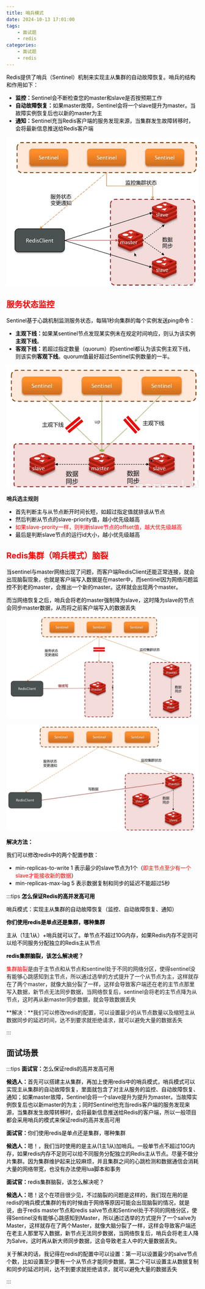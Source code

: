 ```yaml
---
title: 哨兵模式
date: 2024-10-13 17:01:00
tags:
    - 面试题
    - redis
categories:
    - 面试题
    - redis
---
```

<font style="color:rgb(0, 0, 0);">Redis提供了哨兵（Sentinel）机制来实现主从集群的自动故障恢复。哨兵的结构和作用如下：</font>

+ **<font style="color:rgb(0, 0, 0);">监控：</font>**<font style="color:rgb(0, 0, 0);">Sentinel会不断检查您的master和slave是否按预期工作</font>
+ **<font style="color:rgb(0, 0, 0);">自动故障恢复：</font>**<font style="color:rgb(0, 0, 0);">如果master故障，Sentinel会将一个slave提升为master。当故障实例恢复后也以新的master为主</font>
+ **<font style="color:rgb(0, 0, 0);">通知：</font>**<font style="color:rgb(0, 0, 0);">Sentinel充当Redis客户端的服务发现来源，当集群发生故障转移时，会将最新信息推送给Redis客户端</font>

![](../../../images/面试题/redis/image_27.png)

## <font style="color:rgb(255, 0, 1);">服务状态监控</font>
<font style="color:rgb(0, 0, 0);">Sentinel基于心跳机制监测服务状态，每隔1秒向集群的每个实例发送ping命令：</font>

+ **<font style="color:rgb(0, 0, 0);">主观下线：</font>**<font style="color:rgb(0, 0, 0);">如果某sentinel节点发现某实例未在规定时间响应，则认为该实例</font>**<font style="color:rgb(0, 0, 0);">主观下线</font>**<font style="color:rgb(0, 0, 0);">。</font>
+ **<font style="color:rgb(0, 0, 0);">客观下线：</font>**<font style="color:rgb(0, 0, 0);">若超过指定数量（quorum）的sentinel都认为该实例主观下线，则该实例</font>**<font style="color:rgb(0, 0, 0);">客观下线</font>**<font style="color:rgb(0, 0, 0);">。quorum值最好超过Sentinel实例数量的一半。</font>

![](../../../images/面试题/redis/image_28.png)

**哨兵选主规则**

+ <font style="color:rgb(0, 0, 0);">首先判断主与从节点断开时间长短，如超过指定值就排该从节点</font>
+ <font style="color:rgb(0, 0, 0);">然后判断从节点的slave-priority值，越小优先级越高</font>
+ <font style="color:rgb(255, 0, 1);">如果slave-prority一样，则判断slave节点的offset值，越大优先级越高</font>
+ <font style="color:rgb(0, 0, 0);">最后是判断slave节点的运行id大小，越小优先级越高</font>

## <font style="color:rgb(255, 0, 1);">Redis集群（哨兵模式）脑裂</font>
<font style="color:rgb(0, 0, 0);">当sentinel与master网络出现了问题，而客户端RedisClient还能正常连接，就会出现脑裂现象，也就是客户端写入数据是在master中，而sentinel因为网络问题监控不到老的master，会推出一个新的master。这样就会出现两个master。</font>

<font style="color:rgb(0, 0, 0);">而当网络恢复之后，哨兵会将老的master强制降为slave，这时降为slave的节点会同步master数据，从而将之前客户端写入的数据丢失</font>

![](../../../images/面试题/redis/image_29.png)

![](../../../images/面试题/redis/image_30.png)

**<font style="color:rgb(0, 0, 0);">解决方法：</font>**

<font style="color:rgb(0, 0, 0);">我们可以修改redis中的两个配置参数：</font>

+ <font style="color:rgb(0, 0, 0);">min-replicas-to-write 1		表示最少的slave节点为1个（</font><font style="color:rgb(255, 0, 1);">即主节点至少有一个slave才能接收新的数据</font><font style="color:rgb(0, 0, 0);">）</font>
+ <font style="color:rgb(0, 0, 0);">min-replicas-max-lag 5		表示数据复制和同步的延迟不能超过5秒</font>

<font style="color:rgb(0, 0, 0);"></font>

:::tips
**<font style="color:rgb(0, 0, 0);">怎么保证Redis的高并发高可用</font>**

<font style="color:rgb(0, 0, 0);">哨兵模式：实现主从集群的自动故障恢复（监控、自动故障恢复、通知）</font>

**<font style="color:rgb(0, 0, 0);">你们使用redis是单点还是集群，哪种集群</font>**

<font style="color:rgb(0, 0, 0);">主从（1主1从）+哨兵就可以了。单节点不超过10G内存，如果Redis内存不足则可以给不同服务分配独立的Redis主从节点</font>

**<font style="color:rgb(0, 0, 0);">redis集群脑裂，该怎么解决呢？</font>**

<font style="color:rgb(255, 0, 1);">集群脑裂</font>是由于主节点和从节点和sentinel处于不同的网络分区，使得sentinel没有能够心跳感知到主节点，所以通过选举的方式提升了一个从节点为主，这样就存在了两个master，就像大脑分裂了一样，这样会导致客户端还在老的主节点那里写入数据，新节点无法同步数据，当网络恢复后，sentinel会将老的主节点降为从节点，这时再从新master同步数据，就会导致数据丢失

**解决︰**我们可以修改redis的配置，可以设置最少的从节点数量以及缩短主从数据同步的延迟时间，达不到要求就拒绝请求，就可以避免大量的数据丢失

:::



## 面试场景
:::tips
**<font style="color:rgb(0, 0, 0);">面试官：</font>**<font style="color:rgb(0, 0, 0);">怎么保证redis的高并发高可用</font>

**<font style="color:rgb(0, 0, 0);">候选人：</font>**<font style="color:rgb(0, 0, 0);">首先可以搭建主从集群，再加上使用redis中的哨兵模式，哨兵模式可以实现主从集群的自动故障恢复，里面就包含了对主从服务的监控、自动故障恢复、通知；如果master故障，Sentinel会将一个slave提升为提升为master。当故障实例恢复后也以新master的为主；同时Sentinel也充当redis客户端的服务发现来源，当集群发生故障转移时，会将最新信息推送给Redis的客户端，所以一般项目都会采用哨兵的模式来保证redis的高并发高可用</font>

**<font style="color:rgb(0, 0, 0);">面试官：</font>**<font style="color:rgb(0, 0, 0);">你们使用redis是单点还是集群，哪种集群</font>

**<font style="color:rgb(0, 0, 0);">候选人：</font>**<font style="color:rgb(0, 0, 0);">嗯！，我们当时使用的是主从(1主1从)加哨兵。一般单节点不超过10G内存，如果redis内存不足则可以给不同服务分配独立的Redis主从节点。尽量不做分片集群。因为集群维护起来比较麻烦，并且集群之间的心跳检测和数据通信会消耗大量的网络带宽，也没有办法使用lua脚本和事务</font>

**<font style="color:rgb(0, 0, 0);">面试官：</font>**<font style="color:rgb(0, 0, 0);">redis集群脑裂，该怎么解决呢？</font>

**<font style="color:rgb(0, 0, 0);">候选人：</font>**<font style="color:rgb(0, 0, 0);">嗯！这个在项目很少见，不过脑裂的问题是这样的，我们现在用的是redis的哨兵模式集群的有的时候由于网络等原因可能会出现脑裂的情况，就是说，由于redis master节点和redis salve节点和Sentinel处于不同的网络分区，使得Sentinel没有能够心跳感知到Master，所以通过选举的方式提升了一个salve为Master，这样就存在了两个Master，就像大脑分裂了一样，这样会导致客户端还在老主人那里写入数据，新节点无法同步数据，当网络恢复后，哨兵会将老主人降为Salve，这时再从新大师同步数据，这会导致老主人中的大量数据丢失。</font>

<font style="color:rgb(0, 0, 0);">关于解决的话，我记得在redis的配置中可以设置：第一可以设置最少的salve节点个数，比如设置至少要有一个从节点才能同步数据，第二个可以设置主从数据复制和同步的延迟时间，达不到要求就拒绝请求，就可以避免大量的数据丢失</font>

:::

